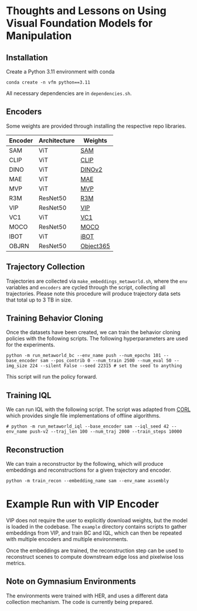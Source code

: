 # Thoughts and Lessons on Using Visual Foundation Models for Manipulation

## Installation 

Create a Python 3.11 environment with conda

```
conda create -n vfm python==3.11
```

All necessary dependencies are in `dependencies.sh`.

## Encoders

Some weights are provided through installing the respective repo libraries.

Encoder | Architecture | Weights 
--------|--------------|---------
SAM | ViT | [SAM](https://dl.fbaipublicfiles.com/segment_anything/sam_vit_b_01ec64.pth)
CLIP| ViT | [CLIP](https://github.com/mlfoundations/open_clip)
DINO| ViT | [DINOv2](https://dl.fbaipublicfiles.com/dinov2/dinov2_vitb14/dinov2_vitb14_reg4_linear_head.pth)
MAE| ViT | [MAE](https://dl.fbaipublicfiles.com/mae/pretrain/mae_pretrain_vit_base.pth)
MVP| ViT | [MVP](https://github.com/ir413/mvp)
R3M| ResNet50 | [R3M](https://github.com/facebookresearch/r3m)
VIP| ResNet50 | [VIP](https://github.com/facebookresearch/vip)
VC1| ViT | [VC1](https://github.com/facebookresearch/eai-vc)
MOCO| ResNet50 | [MOCO](https://dl.fbaipublicfiles.com/moco-v3/r-50-1000ep/r-50-1000ep.pth.tar)
IBOT| ViT | [iBOT](https://lf3-nlp-opensource.bytetos.com/obj/nlp-opensource/archive/2022/ibot/vitb_16/checkpoint_teacher.pth)
OBJRN|  ResNet50 | [Object365](https://drive.google.com/file/d/1FLPcRcAKaYBZrJQ7uYz0ST0WPrgacwm6/view?usp=sharing)


## Trajectory Collection  

Trajectories are collected via `make_embeddings_metaworld.sh`, where the `env` variables and `encoders` are cycled through the script, collecting all trajectories. Please note this procedure will produce trajectory data sets that total up to 3 TB in size.

## Training Behavior Cloning

Once the datasets have been created, we can train the behavior cloning policies with the following scripts. The following hyperparameters are used for the experiments.

```
python -m run_metaworld_bc --env_name push --num_epochs 101 --base_encoder sam --pos_contrib 0 --num_train 2500 --num_eval 50 --img_size 224 --silent False --seed 22315 # set the seed to anything
```

This script will run the policy forward.

## Training IQL

We can run IQL with the following script. The script was adapted from [CORL](https://github.com/tinkoff-ai/CORL) which provides single file implementations of offline algorithms. 

```
# python -m run_metaworld_iql --base_encoder sam --iql_seed 42 --env_name push-v2 --traj_len 100 --num_traj 2000 --train_steps 10000
```

## Reconstruction

We can train a reconstructor by the following, which will produce embeddings and reconstructions for a given trajectory and encoder.

```
python -m train_recon --embedding_name sam --env_name assembly
```

# Example Run with VIP Encoder

VIP does not require the user to explicitly download weights, but the model is loaded in the codebase. The `example` directory contains scripts to gather embeddings from VIP, and train BC and IQL, which can then be repeated with multiple encoders and multiple environments.

Once the embeddings are trained, the reconstruction step can be used to reconstruct scenes to compute downstream edge loss and pixelwise loss metrics. 

## Note on Gymnasium Environments

The environments were trained with HER, and uses a different data collection mechanism. The code is currently being prepared.
